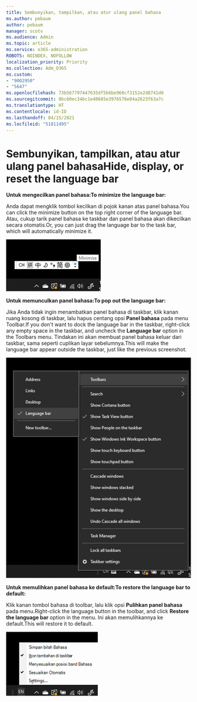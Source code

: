 ```yaml
---
title: Sembunyikan, tampilkan, atau atur ulang panel bahasa
ms.author: pebaum
author: pebaum
manager: scotv
ms.audience: Admin
ms.topic: article
ms.service: o365-administration
ROBOTS: NOINDEX, NOFOLLOW
localization_priority: Priority
ms.collection: Adm_O365
ms.custom:
- "9002950"
- "5647"
ms.openlocfilehash: 73b567797447635df5b6be960cf3152e2d8741d0
ms.sourcegitcommit: 8bc60ec34bc1e40685e3976576e04a2623f63a7c
ms.translationtype: HT
ms.contentlocale: id-ID
ms.lasthandoff: 04/15/2021
ms.locfileid: "51811495"
---
```

# <a name="hide-display-or-reset-the-language-bar"></a><span data-ttu-id="a9604-102">Sembunyikan, tampilkan, atau atur ulang panel bahasa</span><span class="sxs-lookup"><span data-stu-id="a9604-102">Hide, display, or reset the language bar</span></span>

<span data-ttu-id="a9604-103">**Untuk mengecilkan panel bahasa:**</span><span class="sxs-lookup"><span data-stu-id="a9604-103">**To minimize the language bar:**</span></span>

<span data-ttu-id="a9604-104">Anda dapat mengklik tombol kecilkan di pojok kanan atas panel bahasa.</span><span class="sxs-lookup"><span data-stu-id="a9604-104">You can click the minimize button on the top right corner of the language bar.</span></span> <span data-ttu-id="a9604-105">Atau, cukup tarik panel bahasa ke taskbar dan panel bahasa akan dikecilkan secara otomatis.</span><span class="sxs-lookup"><span data-stu-id="a9604-105">Or, you can just drag the language bar to the task bar, which will automatically minimize it.</span></span>

![Kecilkan panel bahasa](media/minimize-language-bar.png)

<span data-ttu-id="a9604-107">**Untuk memunculkan panel bahasa:**</span><span class="sxs-lookup"><span data-stu-id="a9604-107">**To pop out the language bar:**</span></span>

<span data-ttu-id="a9604-108">Jika Anda tidak ingin menambatkan panel bahasa di taskbar, klik kanan ruang kosong di taskbar, lalu hapus centang opsi **Panel bahasa** pada menu Toolbar.</span><span class="sxs-lookup"><span data-stu-id="a9604-108">If you don't want to dock the language bar in the taskbar, right-click any empty space in the taskbar, and uncheck the **Language bar** option in the Toolbars menu.</span></span> <span data-ttu-id="a9604-109">Tindakan ini akan membuat panel bahasa keluar dari taskbar, sama seperti cuplikan layar sebelumnya.</span><span class="sxs-lookup"><span data-stu-id="a9604-109">This will make the language bar appear outside the taskbar, just like the previous screenshot.</span></span>

![Munculkan panel bahasa](media/pop-out-language-bar.png)

<span data-ttu-id="a9604-111">**Untuk memulihkan panel bahasa ke default:**</span><span class="sxs-lookup"><span data-stu-id="a9604-111">**To restore the language bar to default:**</span></span>

<span data-ttu-id="a9604-112">Klik kanan tombol bahasa di toolbar, lalu klik opsi **Pulihkan panel bahasa** pada menu.</span><span class="sxs-lookup"><span data-stu-id="a9604-112">Right-click the language button in the toolbar, and click **Restore the language bar** option in the menu.</span></span> <span data-ttu-id="a9604-113">Ini akan memulihkannya ke default.</span><span class="sxs-lookup"><span data-stu-id="a9604-113">This will restore it to default.</span></span>

![Pulihkan panel bahasa](media/restore-language-bar.png)
